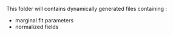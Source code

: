 This folder will contains dynamically generated files containing :
- marginal fit parameters
- normalized fields

